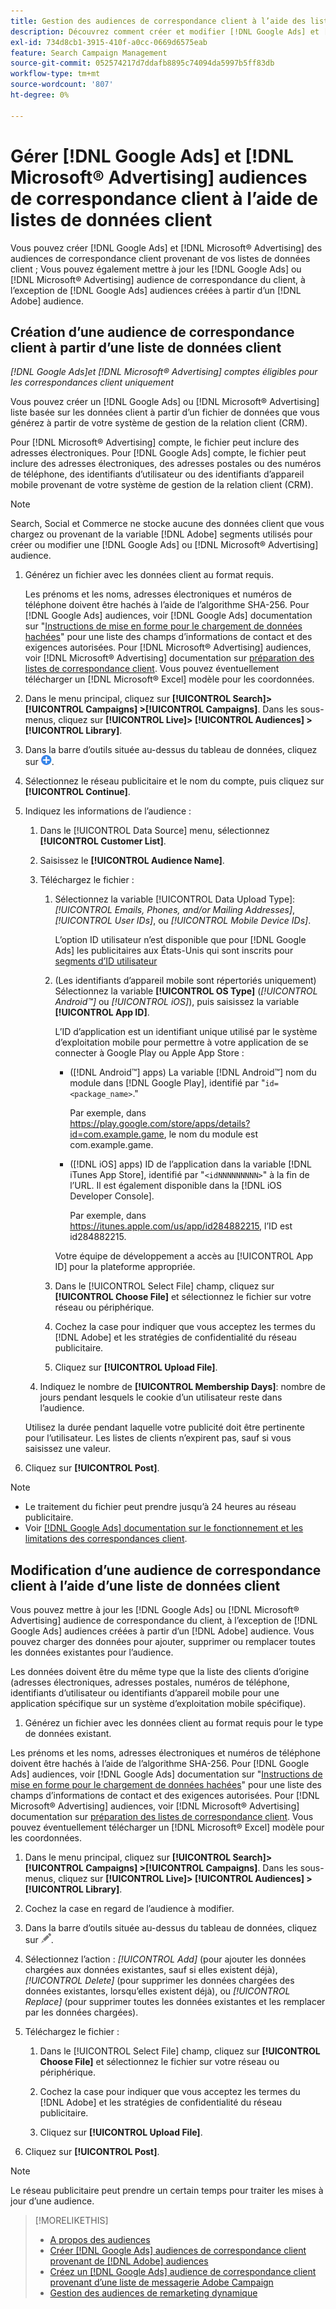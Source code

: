 ```yaml
---
title: Gestion des audiences de correspondance client à l’aide des listes de données client
description: Découvrez comment créer et modifier [!DNL Google Ads] et [!DNL Microsoft® Advertising] des audiences de correspondance client provenant de vos listes de données client ;
exl-id: 734d8cb1-3915-410f-a0cc-0669d6575eab
feature: Search Campaign Management
source-git-commit: 052574217d7ddafb8895c74094da5997b5ff83db
workflow-type: tm+mt
source-wordcount: '807'
ht-degree: 0%

---
```


# Gérer [!DNL Google Ads] et [!DNL Microsoft® Advertising] audiences de correspondance client à l’aide de listes de données client

Vous pouvez créer [!DNL Google Ads] et [!DNL Microsoft® Advertising] des audiences de correspondance client provenant de vos listes de données client ; Vous pouvez également mettre à jour les [!DNL Google Ads] ou [!DNL Microsoft® Advertising] audience de correspondance du client, à l’exception de [!DNL Google Ads] audiences créées à partir d’un [!DNL Adobe] audience.

## Création d’une audience de correspondance client à partir d’une liste de données client

*[!DNL Google Ads]et [!DNL Microsoft® Advertising] comptes éligibles pour les correspondances client uniquement*

Vous pouvez créer un [!DNL Google Ads] ou [!DNL Microsoft® Advertising] liste basée sur les données client à partir d’un fichier de données que vous générez à partir de votre système de gestion de la relation client (CRM).

Pour [!DNL Microsoft® Advertising] compte, le fichier peut inclure des adresses électroniques. Pour [!DNL Google Ads] compte, le fichier peut inclure des adresses électroniques, des adresses postales ou des numéros de téléphone, des identifiants d’utilisateur ou des identifiants d’appareil mobile provenant de votre système de gestion de la relation client (CRM).

>[!NOTE]
>
>Search, Social et Commerce ne stocke aucune des données client que vous chargez ou provenant de la variable [!DNL Adobe] segments utilisés pour créer ou modifier une [!DNL Google Ads] ou [!DNL Microsoft® Advertising] audience.

1. Générez un fichier avec les données client au format requis.

   Les prénoms et les noms, adresses électroniques et numéros de téléphone doivent être hachés à l’aide de l’algorithme SHA-256. <!-- Our UI says all, but GGL docs say don't hash user IDs and device IDs. --> Pour [!DNL Google Ads] audiences, voir [!DNL Google Ads] documentation sur &quot;[Instructions de mise en forme pour le chargement de données hachées](https://support.google.com/google-ads/answer/7476159)&quot; pour une liste des champs d’informations de contact et des exigences autorisées. Pour [!DNL Microsoft® Advertising] audiences, voir [!DNL Microsoft® Advertising] documentation sur [préparation des listes de correspondance client](https://help.ads.microsoft.com/#apex/ads/en/56921). Vous pouvez éventuellement télécharger un [!DNL Microsoft® Excel] modèle pour les coordonnées.

1. Dans le menu principal, cliquez sur **[!UICONTROL Search]> [!UICONTROL Campaigns] >[!UICONTROL Campaigns]**. Dans les sous-menus, cliquez sur **[!UICONTROL Live]> [!UICONTROL Audiences] >[!UICONTROL Library]**.

1. Dans la barre d’outils située au-dessus du tableau de données, cliquez sur ![Créer](/help/search-social-commerce/assets/add.png "Créer").

1. Sélectionnez le réseau publicitaire et le nom du compte, puis cliquez sur **[!UICONTROL Continue]**.

1. Indiquez les informations de l’audience :

   1. Dans le [!UICONTROL Data Source] menu, sélectionnez **[!UICONTROL Customer List]**.

   1. Saisissez le **[!UICONTROL Audience Name]**.

   1. Téléchargez le fichier :

      1. Sélectionnez la variable [!UICONTROL Data Upload Type]: *[!UICONTROL Emails, Phones, and/or Mailing Addresses]*, *[!UICONTROL User IDs]*, ou *[!UICONTROL Mobile Device IDs]*.

         L’option ID utilisateur n’est disponible que pour [!DNL Google Ads] les publicitaires aux États-Unis qui sont inscrits pour [segments d’ID utilisateur](https://support.google.com/google-ads/answer/9199250)

      1. (Les identifiants d’appareil mobile sont répertoriés uniquement) Sélectionnez la variable **[!UICONTROL OS Type]** (*[!UICONTROL Android™]* ou *[!UICONTROL iOS]*), puis saisissez la variable **[!UICONTROL App ID]**.

         L’ID d’application est un identifiant unique utilisé par le système d’exploitation mobile pour permettre à votre application de se connecter à Google Play ou Apple App Store :

         * ([!DNL Android™] apps) La variable [!DNL Android™] nom du module dans [!DNL Google Play], identifié par &quot;`id=<package_name>`.&quot;

           Par exemple, dans https://play.google.com/store/apps/details?id=com.example.game, le nom du module est com.example.game.

         * ([!DNL iOS] apps) ID de l’application dans la variable [!DNL iTunes App Store], identifié par &quot;`<idNNNNNNNNN>`&quot; à la fin de l’URL. Il est également disponible dans la [!DNL iOS Developer Console].

           Par exemple, dans https://itunes.apple.com/us/app/id284882215, l’ID est id284882215.

         Votre équipe de développement a accès au [!UICONTROL App ID] pour la plateforme appropriée.

      1. Dans le [!UICONTROL Select File] champ, cliquez sur **[!UICONTROL Choose File]** et sélectionnez le fichier sur votre réseau ou périphérique.

      1. Cochez la case pour indiquer que vous acceptez les termes du [!DNL Adobe] et les stratégies de confidentialité du réseau publicitaire.

      1. Cliquez sur **[!UICONTROL Upload File]**.

   1. Indiquez le nombre de **[!UICONTROL Membership Days]**: nombre de jours pendant lesquels le cookie d’un utilisateur reste dans l’audience.

   Utilisez la durée pendant laquelle votre publicité doit être pertinente pour l’utilisateur. Les listes de clients n’expirent pas, sauf si vous saisissez une valeur.

1. Cliquez sur **[!UICONTROL Post]**.

>[!NOTE]
>
>* Le traitement du fichier peut prendre jusqu’à 24 heures au réseau publicitaire.
>* Voir [[!DNL Google Ads] documentation sur le fonctionnement et les limitations des correspondances client](https://support.google.com/displayvideo/answer/9539301).

## Modification d’une audience de correspondance client à l’aide d’une liste de données client

Vous pouvez mettre à jour les [!DNL Google Ads] ou [!DNL Microsoft® Advertising] audience de correspondance du client, à l’exception de [!DNL Google Ads] audiences créées à partir d’un [!DNL Adobe] audience. Vous pouvez charger des données pour ajouter, supprimer ou remplacer toutes les données existantes pour l’audience.

Les données doivent être du même type que la liste des clients d’origine (adresses électroniques, adresses postales, numéros de téléphone, identifiants d’utilisateur ou identifiants d’appareil mobile pour une application spécifique sur un système d’exploitation mobile spécifique).

1. Générez un fichier avec les données client au format requis pour le type de données existant.

Les prénoms et les noms, adresses électroniques et numéros de téléphone doivent être hachés à l’aide de l’algorithme SHA-256. <!-- Our UI says all, but GGL docs say don't hash user IDs and device IDs. --> Pour [!DNL Google Ads] audiences, voir [!DNL Google Ads] documentation sur &quot;[Instructions de mise en forme pour le chargement de données hachées](https://support.google.com/google-ads/answer/7476159)&quot; pour une liste des champs d’informations de contact et des exigences autorisées. Pour [!DNL Microsoft® Advertising] audiences, voir [!DNL Microsoft® Advertising] documentation sur [préparation des listes de correspondance client](https://help.ads.microsoft.com/#apex/ads/en/56921). Vous pouvez éventuellement télécharger un [!DNL Microsoft® Excel] modèle pour les coordonnées.

1. Dans le menu principal, cliquez sur **[!UICONTROL Search]> [!UICONTROL Campaigns] >[!UICONTROL Campaigns]**. Dans les sous-menus, cliquez sur **[!UICONTROL Live]> [!UICONTROL Audiences] >[!UICONTROL Library]**.

1. Cochez la case en regard de l’audience à modifier.

1. Dans la barre d’outils située au-dessus du tableau de données, cliquez sur ![Modifier](/help/search-social-commerce/assets/edit.png).

1. Sélectionnez l’action : *[!UICONTROL Add]* (pour ajouter les données chargées aux données existantes, sauf si elles existent déjà), *[!UICONTROL Delete]* (pour supprimer les données chargées des données existantes, lorsqu’elles existent déjà), ou *[!UICONTROL Replace]* (pour supprimer toutes les données existantes et les remplacer par les données chargées).

1. Téléchargez le fichier :

   1. Dans le [!UICONTROL Select File] champ, cliquez sur **[!UICONTROL Choose File]** et sélectionnez le fichier sur votre réseau ou périphérique.

   1. Cochez la case pour indiquer que vous acceptez les termes du [!DNL Adobe] et les stratégies de confidentialité du réseau publicitaire.

   1. Cliquez sur **[!UICONTROL Upload File]**.

1. Cliquez sur **[!UICONTROL Post]**.

>[!NOTE]
>
>Le réseau publicitaire peut prendre un certain temps pour traiter les mises à jour d’une audience.

>[!MORELIKETHIS]
>
>* [A propos des audiences](audience-about.md)
>* [Créer [!DNL Google Ads] audiences de correspondance client provenant de [!DNL Adobe] audiences](google-audience-from-adobe-audience.md)
>* [Créez un [!DNL Google Ads] audience de correspondance client provenant d’une liste de messagerie Adobe Campaign](google-audience-from-campaign-email-list.md)
>* [Gestion des audiences de remarketing dynamique](audience-dynamic-remarketing-manage.md)
